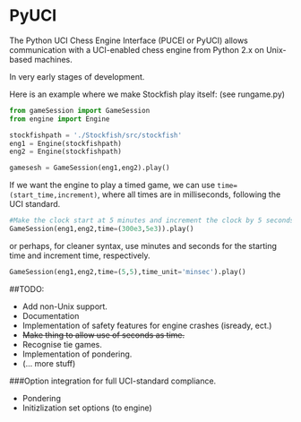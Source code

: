PyUCI
=====

The Python UCI Chess Engine Interface (PUCEI or PyUCI) allows communication with a UCI-enabled chess engine from Python 2.x on Unix-based machines.

In very early stages of development.

Here is an example where we make Stockfish play itself: (see rungame.py)

```Python
from gameSession import GameSession
from engine import Engine

stockfishpath = './Stockfish/src/stockfish'
eng1 = Engine(stockfishpath)
eng2 = Engine(stockfishpath)

gamesesh = GameSession(eng1,eng2).play()
```

If we want the engine to play a timed game, we can use ```time=(start_time,increment)```,
where all times are in milliseconds, following the UCI standard.

```Python
#Make the clock start at 5 minutes and increment the clock by 5 seconds after each turn.
GameSession(eng1,eng2,time=(300e3,5e3)).play()
```    

or perhaps, for cleaner syntax, use minutes and seconds for the starting time
and increment time, respectively.
```Python
GameSession(eng1,eng2,time=(5,5),time_unit='minsec').play()
```

##TODO:

* Add non-Unix support.
* Documentation
* Implementation of safety features for engine crashes (isready, ect.)
* ~~Make thing to allow use of seconds as time.~~
* Recognise tie games.
* Implementation of pondering.
* (... more stuff)

###Option integration for full UCI-standard compliance.
* Pondering
* Initizlization set options (to engine)
